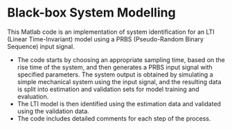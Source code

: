 # Black-box System Modelling

This Matlab code is an implementation of system identification for an LTI (Linear Time-Invariant) model using a PRBS (Pseudo-Random Binary Sequence) input signal.

* The code starts by choosing an appropriate sampling time, based on the rise time of the system, and then generates a PRBS input signal with specified parameters. The system output is obtained by simulating a simple mechanical system using the input signal, and the resulting data is split into estimation and validation sets for model training and evaluation.
*  The LTI model is then identified using the estimation data and validated using the validation data.
*  The code includes detailed comments for each step of the process.
